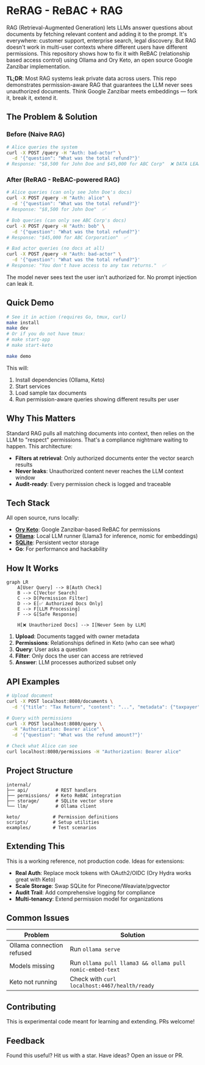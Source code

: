 # ReRAG - ReBAC + RAG

RAG (Retrieval-Augmented Generation) lets LLMs answer questions about
documents by fetching relevant content and adding it to the prompt. It's
everywhere: customer support, enterprise search, legal discovery. But RAG
doesn't work in multi-user contexts where different users have different
permissions. This repository shows how to fix it with ReBAC (relationship based access control) using Ollama and Ory
Keto, an open source Google Zanzibar implementation.

**TL;DR**: Most RAG systems leak private data across users. This repo
demonstrates permission-aware RAG that guarantees the LLM never sees
unauthorized documents. Think Google Zanzibar meets embeddings — fork it, break
it, extend it.

## The Problem & Solution

### Before (Naive RAG)

```bash
# Alice queries the system
curl -X POST /query -H "Auth: bad-actor" \
  -d '{"question": "What was the total refund?"}'
# Response: "$8,500 for John Doe and $45,000 for ABC Corp"  ❌ DATA LEAK
```

### After (ReRAG - ReBAC-powered RAG)

```bash
# Alice queries (can only see John Doe's docs)
curl -X POST /query -H "Auth: alice" \
  -d '{"question": "What was the total refund?"}'
# Response: "$8,500 for John Doe"  ✅

# Bob queries (can only see ABC Corp's docs)
curl -X POST /query -H "Auth: bob" \
  -d '{"question": "What was the total refund?"}'
# Response: "$45,000 for ABC Corporation"  ✅

# Bad actor queries (no docs at all)
curl -X POST /query -H "Auth: bad-actor" \
  -d '{"question": "What was the total refund?"}'
# Response: "You don't have access to any tax returns."  ✅
```

The model never sees text the user isn't authorized for. No prompt
injection can leak it.

## Quick Demo

```bash
# See it in action (requires Go, tmux, curl)
make install
make dev
# Or if you do not have tmux:
# make start-app
# make start-keto

make demo
```

This will:

1. Install dependencies (Ollama, Keto)
2. Start services
3. Load sample tax documents
4. Run permission-aware queries showing different results per user

## Why This Matters

Standard RAG pulls all matching documents into context, then relies on the LLM
to "respect" permissions. That's a compliance nightmare waiting to happen. This
architecture:

- **Filters at retrieval**: Only authorized documents enter the vector search
  results
- **Never leaks**: Unauthorized content never reaches the LLM context window
- **Audit-ready**: Every permission check is logged and traceable

## Tech Stack

All open source, runs locally:

- **[Ory Keto](https://www.ory.sh/keto/)**: Google Zanzibar-based ReBAC for
  permissions
- **[Ollama](https://ollama.ai/)**: Local LLM runner (Llama3 for inference,
  nomic for embeddings)
- **[SQLite](https://www.sqlite.org/)**: Persistent vector storage
- **Go**: For performance and hackability

## How It Works

```mermaid
graph LR
    A[User Query] --> B[Auth Check]
    B --> C[Vector Search]
    C --> D[Permission Filter]
    D --> E[✅ Authorized Docs Only]
    E --> F[LLM Processing]
    F --> G[Safe Response]

    H[❌ Unauthorized Docs] --> I[Never Seen by LLM]
```

1. **Upload**: Documents tagged with owner metadata
2. **Permissions**: Relationships defined in Keto (who can see what)
3. **Query**: User asks a question
4. **Filter**: Only docs the user can access are retrieved
5. **Answer**: LLM processes authorized subset only

## API Examples

```bash
# Upload document
curl -X POST localhost:8080/documents \
  -d '{"title": "Tax Return", "content": "...", "metadata": {"taxpayer": "John Doe"}}'

# Query with permissions
curl -X POST localhost:8080/query \
  -H "Authorization: Bearer alice" \
  -d '{"question": "What was the refund amount?"}'

# Check what Alice can see
curl localhost:8080/permissions -H "Authorization: Bearer alice"
```

## Project Structure

```
internal/
├── api/          # REST handlers
├── permissions/  # Keto ReBAC integration
├── storage/      # SQLite vector store
└── llm/          # Ollama client

keto/            # Permission definitions
scripts/         # Setup utilities
examples/        # Test scenarios
```

## Extending This

This is a working reference, not production code. Ideas for extensions:

- **Real Auth**: Replace mock tokens with OAuth2/OIDC (Ory Hydra works great
  with Keto)
- **Scale Storage**: Swap SQLite for Pinecone/Weaviate/pgvector
- **Audit Trail**: Add comprehensive logging for compliance
- **Multi-tenancy**: Extend permission model for organizations

## Common Issues

| Problem                   | Solution                                                 |
| ------------------------- | -------------------------------------------------------- |
| Ollama connection refused | Run `ollama serve`                                       |
| Models missing            | Run `ollama pull llama3 && ollama pull nomic-embed-text` |
| Keto not running          | Check with `curl localhost:4467/health/ready`            |

## Contributing

This is experimental code meant for learning and extending. PRs welcome!

## Feedback

Found this useful? Hit us with a star. Have ideas? Open an issue or PR.
